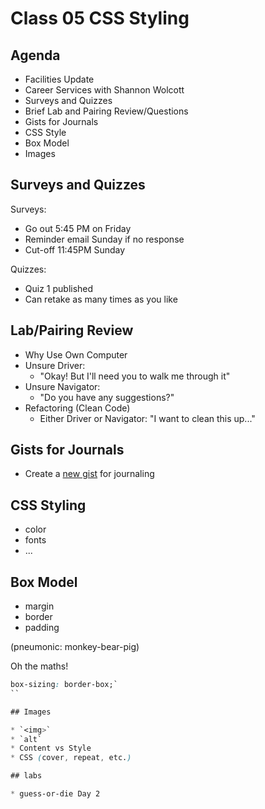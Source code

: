 Class 05 CSS Styling
===

## Agenda

* Facilities Update
* Career Services with Shannon Wolcott
* Surveys and Quizzes 
* Brief Lab and Pairing Review/Questions
* Gists for Journals
* CSS Style
* Box Model
* Images

## Surveys and Quizzes

Surveys:

* Go out 5:45 PM on Friday
* Reminder email Sunday if no response
* Cut-off 11:45PM Sunday

Quizzes: 

* Quiz 1 published
* Can retake as many times as you like

## Lab/Pairing Review

* Why Use Own Computer
* Unsure Driver:
    * "Okay! But I'll need you to walk me through it"
* Unsure Navigator:
    * "Do you have any suggestions?"
* Refactoring (Clean Code)
    * Either Driver or Navigator: "I want to clean this up..."

## Gists for Journals

* Create a [new gist](https://gist.github.com/) for journaling

## CSS Styling

* color
* fonts
* ...

## Box Model

* margin
* border
* padding

(pneumonic: monkey-bear-pig)

Oh the maths!

```css
box-sizing: border-box;`
``

## Images

* `<img>`
* `alt`
* Content vs Style
* CSS (cover, repeat, etc.)

## labs

* guess-or-die Day 2

